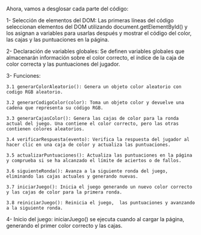 Ahora, vamos a desglosar cada parte del código:

1- Selección de elementos del DOM: Las primeras  líneas del código seleccionan elementos del DOM utilizando document.getElementById() y los asignan a variables para usarlas después y mostrar el código del color, las cajas y las puntuaciones en la página.

2- Declaración de variables globales: Se definen variables globales que almacenarán información sobre el color correcto, el índice de la caja de color correcta y las puntuaciones del jugador.

3- Funciones:

    3.1 generarColorAleatorio(): Genera un objeto color aleatorio con codigo RGB aleatorio.

    3.2 generarCodigoColor(color): Toma un objeto color y devuelve una cadena que representa su código RGB.

    3.3 generarCajasColor(): Genera las cajas de color para la ronda actual del juego. Una contiene el color correcto, pero las otras contienen colores aleatorios.

    3.4 verificarRespuesta(evento): Verifica la respuesta del jugador al hacer clic en una caja de color y actualiza las puntuaciones.

    3.5 actualizarPuntuaciones(): Actualiza las puntuaciones en la página y comprueba si se ha alcanzado el límite de aciertos o de fallos.
    
    3.6 siguienteRonda(): Avanza a la siguiente ronda del juego, eliminando las cajas actuales y generando nuevas.

    3.7 iniciarJuego(): Inicia el juego generando un nuevo color correcto y las cajas de color para la primera ronda.

    3.8 reiniciarJuego(): Reinicia el juego,  las puntuaciones y avanzando a la siguiente ronda.

4- Inicio del juego: iniciarJuego() se ejecuta cuando al cargar la página, generando el primer color correcto y las cajas.




